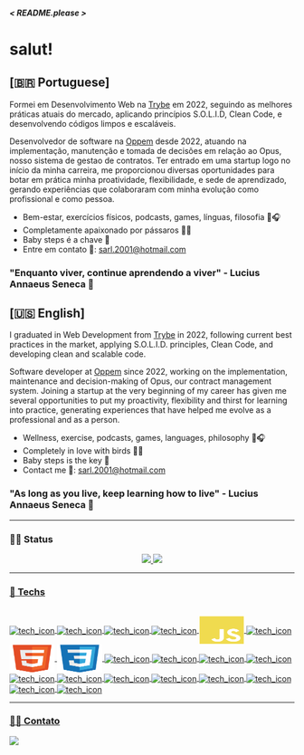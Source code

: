 ##### < README.please >

# salut!

## [🇧🇷 Portuguese]

  Formei em Desenvolvimento Web na [Trybe](https://www.betrybe.com/) em 2022, seguindo as melhores práticas atuais do mercado,
aplicando princípios S.O.L.I.D, Clean Code, e desenvolvendo códigos limpos e escaláveis.

 Desenvolvedor de software na [Oppem](https://oppem.com.br/) desde 2022, atuando na implementação, manutenção e tomada de decisões em relação ao Opus, nosso sistema de gestao de contratos. Ter entrado em uma startup logo no início da minha carreira, me proporcionou diversas oportunidades para botar em prática minha proatividade, flexibilidade, e sede de aprendizado, gerando experiências que colaboraram com minha evolução como profissional e como pessoa.

 - Bem-estar, exercícios físicos, podcasts, games, línguas, filosofia 📖🎧
 - Completamente apaixonado por pássaros 🦜💚
 - Baby steps é a chave 👶
 - Entre em contato 💌: sarl.2001@hotmail.com
 
 ### "Enquanto viver, continue aprendendo a viver" - Lucius Annaeus Seneca 💚
 
 ## [🇺🇸 English]
 
  I graduated in Web Development from [Trybe](https://www.betrybe.com/) in 2022, following current best practices in the market,
applying S.O.L.I.D. principles, Clean Code, and developing clean and scalable code.

 Software developer at [Oppem](https://oppem.com.br/) since 2022, working on the implementation, maintenance and decision-making of Opus, our contract management system. Joining a startup at the very beginning of my career has given me several opportunities to put my proactivity, flexibility and thirst for learning into practice, generating experiences that have helped me evolve as a professional and as a person.

 - Wellness, exercise, podcasts, games, languages, philosophy 📖🎧
 - Completely in love with birds 🦜💚
 - Baby steps is the key 👶
 - Contact me 💌: sarl.2001@hotmail.com

### "As long as you live, keep learning how to live" - Lucius Annaeus Seneca 💚
 
<hr />

### 👨‍💻 Status
<div align="center">
  <a href="https://github.com/SamuelDAlencar">
  <img height="180em" src="https://github-readme-stats.vercel.app/api?username=SamuelDAlencar&show_icons=true&theme=dark&include_all_commits=true&count_private=true"/>
  <img height="180em" src="https://github-readme-stats.vercel.app/api/top-langs/?username=SamuelDAlencar&layout=compact&langs_count=7&theme=dark"/>
</div>
  
<hr />
 
 ### 🧰 Techs
<div style="display: inline_block"><br>
  <img align="center" alt="tech_icon" height="50" width="80" src="https://cdn.jsdelivr.net/gh/devicons/devicon/icons/linux/linux-original.svg" />
  <img align="center" alt="tech_icon" height="50" width="80" src="https://cdn.jsdelivr.net/gh/devicons/devicon/icons/unix/unix-original.svg" />
  <img align="center" alt="tech_icon" height="50" width="80" src="https://cdn.jsdelivr.net/gh/devicons/devicon/icons/bash/bash-original.svg" />
   <img align="center" alt="tech_icon" height="50" width="80" src="https://cdn.jsdelivr.net/gh/devicons/devicon/icons/git/git-original.svg" />
  <img align="center" alt="tech_icon" height="50" width="80" src="https://raw.githubusercontent.com/devicons/devicon/master/icons/javascript/javascript-plain.svg">
  <img align="center" alt="tech_icon" height="50" width="80" src="https://cdn.jsdelivr.net/gh/devicons/devicon/icons/typescript/typescript-original.svg" />
  <img align="center" alt="tech_icon" height="50" width="80" src="https://raw.githubusercontent.com/devicons/devicon/master/icons/html5/html5-original.svg">
  <img align="center" alt="tech_icon" height="50" width="80" 
src="https://raw.githubusercontent.com/devicons/devicon/master/icons/css3/css3-original.svg">
  <img align="center" alt="tech_icon" height="50" width="80" 
src="https://cdn.jsdelivr.net/gh/devicons/devicon/icons/python/python-original.svg">
  <img align="center" alt="tech_icon" height="50" width="80" src="https://cdn.jsdelivr.net/gh/devicons/devicon/icons/bootstrap/bootstrap-original.svg" />
  <img align="center" alt="tech_icon" height="50" width="80" src="https://cdn.jsdelivr.net/gh/devicons/devicon/icons/react/react-original.svg" />
  <img align="center" alt="tech_icon" height="50" width="80" src="https://cdn.jsdelivr.net/gh/devicons/devicon/icons/jest/jest-plain.svg" />
  <img align="center" alt="tech_icon" height="50" width="80" src="https://cdn.jsdelivr.net/gh/devicons/devicon/icons/redux/redux-original.svg" />
  <img align="center" alt="tech_icon" height="50" width="80" src="https://cdn.jsdelivr.net/gh/devicons/devicon/icons/docker/docker-plain.svg" />
  <img align="center" alt="tech_icon" height="50" width="80" src="https://cdn.jsdelivr.net/gh/devicons/devicon/icons/mysql/mysql-original.svg" />
  <img align="center" alt="tech_icon" height="50" width="80" src="https://cdn.jsdelivr.net/gh/devicons/devicon/icons/nodejs/nodejs-original.svg" />
  <img align="center" alt="tech_icon" height="50" width="80" src="https://cdn.jsdelivr.net/gh/devicons/devicon/icons/express/express-original.svg" />
  <img align="center" alt="tech_icon" height="50" width="80" src="https://cdn.jsdelivr.net/gh/devicons/devicon/icons/mocha/mocha-plain.svg" />
  <img align="center" alt="tech_icon" height="50" width="80" src="https://cdn.jsdelivr.net/gh/devicons/devicon/icons/sequelize/sequelize-original.svg" />
  <img align="center" alt="tech_icon" height="50" width="80" src="https://cdn.jsdelivr.net/gh/devicons/devicon/icons/mongodb/mongodb-original.svg" />
</div>

<hr />
  
### 🙋‍♂️ Contato

<div> 
   <a href="https://www.linkedin.com/in/samueldalencar/" target="_blank"><img src="https://img.shields.io/badge/LinkedIn-0077B5?style=for-the-badge&logo=linkedin&logoColor=white" style="height: 40px;"></a>
</div>
